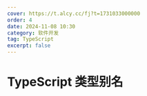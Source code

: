 ```yaml
---
cover: https://t.alcy.cc/fj?t=1731033000000
order: 4
date: 2024-11-08 10:30
category: 软件开发
tag: TypeScript
excerpt: false
---
```


# TypeScript 类型别名

